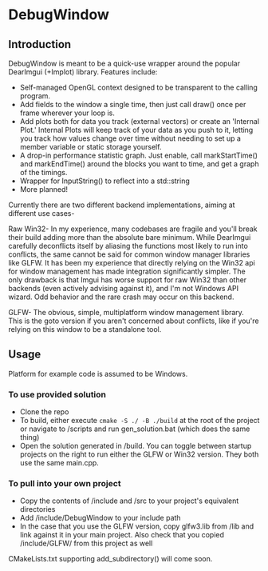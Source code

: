 # DebugWindow

## Introduction
DebugWindow is meant to be a quick-use wrapper around the popular DearImgui (+Implot) library. Features include:

- Self-managed OpenGL context designed to be transparent to the calling program.
- Add fields to the window a single time, then just call draw() once per frame wherever your loop is.
- Add plots both for data you track (external vectors) or create an 'Internal Plot.' Internal Plots will keep track of your data as you push to it, letting you track how values change over time without needing to set up a member variable or static storage yourself.
- A drop-in performance statistic graph. Just enable, call markStartTime() and markEndTime() around the blocks you want to time, and get a graph of the timings.
- Wrapper for InputString() to reflect into a std::string
- More planned!

Currently there are two different backend implementations, aiming at different use cases-

Raw Win32- In my experience, many codebases are fragile and you'll break their build adding more than the absolute bare minimum. While DearImgui carefully deconflicts itself by aliasing the functions most likely to run into conflicts, the same cannot be said for common window manager libraries like GLFW. It has been my experience that directly relying on the Win32 api for window management has made integration significantly simpler. The only drawback is that Imgui has worse support for raw Win32 than other backends (even actively advising against it), and I'm not Windows API wizard. Odd behavior and the rare crash may occur on this backend.

GLFW- The obvious, simple, multiplatform window management library. This is the goto version if you aren't concerned about conflicts, like if you're relying on this window to be a standalone tool.

## Usage

Platform for example code is assumed to be Windows.

### To use provided solution
- Clone the repo
- To build, either execute ```cmake -S ./ -B ./build``` at the root of the project or navigate to /scripts and run gen_solution.bat (which does the same thing)
- Open the solution generated in /build. You can toggle between startup projects on the right to run either the GLFW or Win32 version. They both use the same main.cpp.

### To pull into your own project
- Copy the contents of /include and /src to your project's equivalent directories
- Add /include/DebugWindow to your include path
- In the case that you use the GLFW version, copy glfw3.lib from /lib and link against it in your main project. Also check that you copied /include/GLFW/ from this project as well

CMakeLists.txt supporting add_subdirectory() will come soon.
